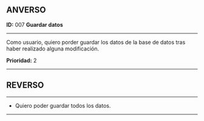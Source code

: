 ## ANVERSO

**ID:** 007 **Guardar datos**

---

Como usuario, quiero porder guardar los datos de la base de datos tras haber realizado alguna modificación.

**Prioridad:** 2

---

## REVERSO
---

* Quiero poder guardar todos los datos.

---
